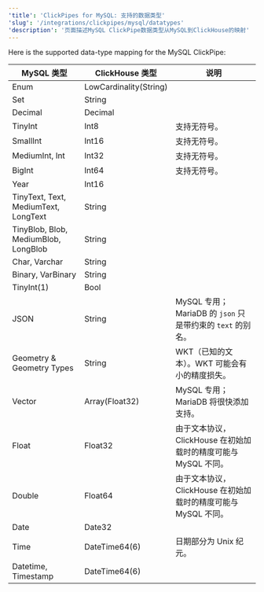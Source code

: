 ```yaml
---
'title': 'ClickPipes for MySQL: 支持的数据类型'
'slug': '/integrations/clickpipes/mysql/datatypes'
'description': '页面描述MySQL ClickPipe数据类型从MySQL到ClickHouse的映射'
---
```


Here is the supported data-type mapping for the MySQL ClickPipe:

| MySQL 类型                                                                  | ClickHouse 类型                           | 说明                                                                                   |
| -------------------------------------------------------------------------- | ---------------------------------------- | -------------------------------------------------------------------------------------- |
| Enum                                                                       | LowCardinality(String)                   |                                                                                        |
| Set                                                                        | String                                   |                                                                                        |
| Decimal                                                                    | Decimal                                  |                                                                                        |
| TinyInt                                                                    | Int8                                     | 支持无符号。                                                                          |
| SmallInt                                                                   | Int16                                    | 支持无符号。                                                                          |
| MediumInt, Int                                                             | Int32                                    | 支持无符号。                                                                          |
| BigInt                                                                     | Int64                                    | 支持无符号。                                                                          |
| Year                                                                       | Int16                                    |                                                                                        |
| TinyText, Text, MediumText, LongText                                       | String                                   |                                                                                        |
| TinyBlob, Blob, MediumBlob, LongBlob                                       | String                                   |                                                                                        |
| Char, Varchar                                                              | String                                   |                                                                                        |
| Binary, VarBinary                                                          | String                                   |                                                                                        |
| TinyInt(1)                                                                 | Bool                                     |                                                                                        |
| JSON                                                                       | String                                   | MySQL 专用；MariaDB 的 `json` 只是带约束的 `text` 的别名。                                       |
| Geometry & Geometry Types                                                 | String                                   | WKT（已知的文本）。WKT 可能会有小的精度损失。                                           |
| Vector                                                                     | Array(Float32)                          | MySQL 专用；MariaDB 将很快添加支持。                                                     |
| Float                                                                      | Float32                                  | 由于文本协议，ClickHouse 在初始加载时的精度可能与 MySQL 不同。                           |
| Double                                                                     | Float64                                  | 由于文本协议，ClickHouse 在初始加载时的精度可能与 MySQL 不同。                           |
| Date                                                                       | Date32                                   |                                                                                        |
| Time                                                                       | DateTime64(6)                           | 日期部分为 Unix 纪元。                                                                  |
| Datetime, Timestamp                                                        | DateTime64(6)                           |                                                                                        |
